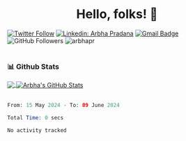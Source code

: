 <h1 align="center">Hello, folks! 👋</h2>

[![Twitter Follow](https://img.shields.io/twitter/follow/arbhapr?label=Follow%20@arbhapr)](https://twitter.com/intent/follow?screen_name=arbhapr)
[![Linkedin: Arbha Pradana](https://img.shields.io/badge/-Arbha%20Pradana-blue?style=flat-square&logo=Linkedin&logoColor=white&link=https://www.linkedin.com/in/arbhapr/)](https://linkedin.com/in/arbhapr)
[![Gmail Badge](https://img.shields.io/badge/-arbhapr@gmail.com-c14438?style=flat-square&logo=Gmail&logoColor=white&link=mailto:arbhapr@gmail.com)](mailto:arbhapr@gmail.com)
![GitHub Followers](https://img.shields.io/github/followers/arbhapr?label=Follow&style=social)
<img src="https://komarev.com/ghpvc/?username=arbhapr" alt="arbhapr" />
<br><br>

### 📊 Github Stats
<a href="https://github.com/arbhapr/arbhapr">
  <img align="center" src="https://github-readme-stats.vercel.app/api/top-langs/?username=arbhapr&hide=java,html,tex&title_color=ffffff&text_color=c9cacc&icon_color=2bbc8a&bg_color=1d1f21&langs_count=3" />
</a>
<a href="https://github.com/arbhapr/arbhapr">
  <img align="center" src="https://github-readme-stats.vercel.app/api?username=arbhapr&show_icons=true&line_height=27&count_private=true&title_color=ffffff&text_color=c9cacc&icon_color=2bbc8a&bg_color=1d1f21" alt="Arbha's GitHub Stats" />
</a>
<br><br>

<!--START_SECTION:waka-->

```php
From: 15 May 2024 - To: 09 June 2024

Total Time: 0 secs

No activity tracked
```

<!--END_SECTION:waka-->
